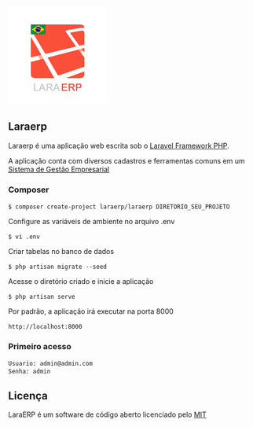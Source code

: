 ![Logo LaraERP](https://github.com/laraerp/template/blob/master/src/public/images/icon.png "Logo LaraERP")

## Laraerp

Laraerp é uma aplicação web escrita sob o [Laravel Framework PHP](http://laravel.com).

A aplicação conta com diversos cadastros e ferramentas comuns em um [Sistema de Gestão Empresarial](http://pt.wikipedia.org/wiki/Sistema_integrado_de_gest%C3%A3o_empresarial)


### Composer

    $ composer create-project laraerp/laraerp DIRETORIO_SEU_PROJETO

Configure as variáveis de ambiente no arquivo .env

    $ vi .env

Criar tabelas no banco de dados

    $ php artisan migrate --seed

Acesse o diretório criado e inicie a aplicação
    
    $ php artisan serve

Por padrão, a aplicação irá executar na porta 8000
    
    http://localhost:8000

### Primeiro acesso

    Usuario: admin@admin.com
    Senha: admin

## Licença

LaraERP é um software de código aberto licenciado pelo [MIT](http://opensource.org/licenses/MIT)
